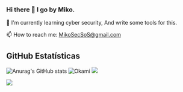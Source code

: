 ### Hi there 👋 I go by Miko.

🌱 I'm currently learning cyber security, And write some tools for this.

📫 How to reach me: MikoSecSoS@gmail.com

## **GitHub Estatísticas**

![Anurag's GitHub stats](https://github-readme-stats.vercel.app/api?username=mikosecsos&theme=radical&show_icons=true) 
![Okami](https://github-readme-stats.vercel.app/api/top-langs/?username=mikosecsos&hide=html&layout=compact&theme=radical)
![](https://github-profile-summary-cards.vercel.app/api/cards/profile-details?username=mikosecsos&theme=monokai)


![](https://snakegithub.pages.dev/github-contribution-grid-snake.svg)

<!--
**MikoSecSoS/MikoSecSoS** is a ✨ _special_ ✨ repository because its `README.md` (this file) appears on your GitHub profile.

Here are some ideas to get you started:

- 🔭 I’m currently working on ...
- 🌱 I’m currently learning ...
- 👯 I’m looking to collaborate on ...
- 🤔 I’m looking for help with ...
- 💬 Ask me about ...
- 📫 How to reach me: ...
- 😄 Pronouns: ...
- ⚡ Fun fact: ...
-->

